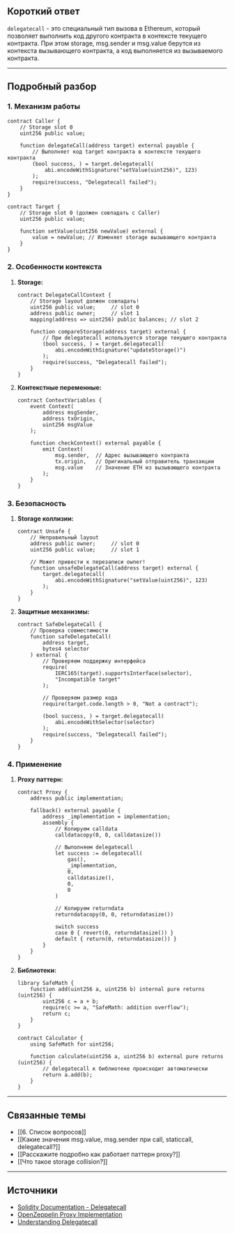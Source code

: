 ## Короткий ответ

`delegatecall` - это специальный тип вызова в Ethereum, который позволяет выполнить код другого контракта в контексте текущего контракта. При этом storage, msg.sender и msg.value берутся из контекста вызывающего контракта, а код выполняется из вызываемого контракта.

---

## Подробный разбор

### **1. Механизм работы**

```solidity
contract Caller {
    // Storage slot 0
    uint256 public value;
    
    function delegateCall(address target) external payable {
        // Выполняет код target контракта в контексте текущего контракта
        (bool success, ) = target.delegatecall(
            abi.encodeWithSignature("setValue(uint256)", 123)
        );
        require(success, "Delegatecall failed");
    }
}

contract Target {
    // Storage slot 0 (должен совпадать с Caller)
    uint256 public value;
    
    function setValue(uint256 newValue) external {
        value = newValue; // Изменяет storage вызывающего контракта
    }
}
```

### **2. Особенности контекста**

1. **Storage:**
   ```solidity
   contract DelegateCallContext {
       // Storage layout должен совпадать!
       uint256 public value;     // slot 0
       address public owner;     // slot 1
       mapping(address => uint256) public balances; // slot 2
       
       function compareStorage(address target) external {
           // При delegatecall используется storage текущего контракта
           (bool success, ) = target.delegatecall(
               abi.encodeWithSignature("updateStorage()")
           );
           require(success, "Delegatecall failed");
       }
   }
   ```

2. **Контекстные переменные:**
   ```solidity
   contract ContextVariables {
       event Context(
           address msgSender,
           address txOrigin,
           uint256 msgValue
       );
       
       function checkContext() external payable {
           emit Context(
               msg.sender,  // Адрес вызывающего контракта
               tx.origin,   // Оригинальный отправитель транзакции
               msg.value    // Значение ETH из вызывающего контракта
           );
       }
   }
   ```

### **3. Безопасность**

1. **Storage коллизии:**
   ```solidity
   contract Unsafe {
       // Неправильный layout
       address public owner;     // slot 0
       uint256 public value;     // slot 1
       
       // Может привести к перезаписи owner!
       function unsafeDelegateCall(address target) external {
           target.delegatecall(
               abi.encodeWithSignature("setValue(uint256)", 123)
           );
       }
   }
   ```

2. **Защитные механизмы:**
   ```solidity
   contract SafeDelegateCall {
       // Проверка совместимости
       function safeDelegateCall(
           address target,
           bytes4 selector
       ) external {
           // Проверяем поддержку интерфейса
           require(
               IERC165(target).supportsInterface(selector),
               "Incompatible target"
           );
           
           // Проверяем размер кода
           require(target.code.length > 0, "Not a contract");
           
           (bool success, ) = target.delegatecall(
               abi.encodeWithSelector(selector)
           );
           require(success, "Delegatecall failed");
       }
   }
   ```

### **4. Применение**

1. **Proxy паттерн:**
   ```solidity
   contract Proxy {
       address public implementation;
       
       fallback() external payable {
           address _implementation = implementation;
           assembly {
               // Копируем calldata
               calldatacopy(0, 0, calldatasize())
               
               // Выполняем delegatecall
               let success := delegatecall(
                   gas(),
                   _implementation,
                   0,
                   calldatasize(),
                   0,
                   0
               )
               
               // Копируем returndata
               returndatacopy(0, 0, returndatasize())
               
               switch success
               case 0 { revert(0, returndatasize()) }
               default { return(0, returndatasize()) }
           }
       }
   }
   ```

2. **Библиотеки:**
   ```solidity
   library SafeMath {
       function add(uint256 a, uint256 b) internal pure returns (uint256) {
           uint256 c = a + b;
           require(c >= a, "SafeMath: addition overflow");
           return c;
       }
   }
   
   contract Calculator {
       using SafeMath for uint256;
       
       function calculate(uint256 a, uint256 b) external pure returns (uint256) {
           // delegatecall к библиотеке происходит автоматически
           return a.add(b);
       }
   }
   ```

---

## Связанные темы

- [[6. Список вопросов]]
- [[Какие значения msg.value, msg.sender при call, staticcall, delegatecall?]]
- [[Расскажите подробно как работает паттерн proxy?]]
- [[Что такое storage collision?]]

---

## Источники
- [Solidity Documentation - Delegatecall](https://docs.soliditylang.org/en/latest/introduction-to-smart-contracts.html#delegatecall-callcode-and-libraries)
- [OpenZeppelin Proxy Implementation](https://github.com/OpenZeppelin/openzeppelin-contracts/tree/master/contracts/proxy)
- [Understanding Delegatecall](https://eip2535diamonds.substack.com/p/understanding-delegatecall-and-how) 